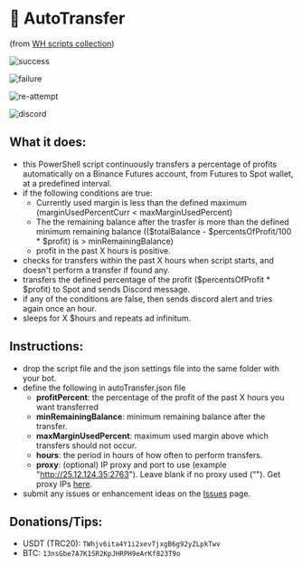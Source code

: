 # :blossom: AutoTransfer
(from [WH scripts collection](https://github.com/daisy613/wickHunter-scripts))

![success](https://i.imgur.com/Xjx5a3M.png)

![failure](https://i.imgur.com/d751AlK.png)

![re-attempt](https://i.imgur.com/rA4xj5r.png)

![discord](https://i.imgur.com/GcAIelz.png)

## What it does:
- this PowerShell script continuously transfers a percentage of profits automatically on a Binance Futures account, from Futures to Spot wallet, at a predefined interval.
- if the following conditions are true:
  - Currently used margin is less than the defined maximum (marginUsedPercentCurr < maxMarginUsedPercent)
  - The the remaining balance after the trasfer is more than the defined minimum remaining balance (($totalBalance - $percentsOfProfit/100 * $profit) is > minRemainingBalance)
  - profit in the past X hours is positive.
- checks for transfers within the past X hours when script starts, and doesn't perform a transfer if found any.
- transfers the defined percentage of the profit ($percentsOfProfit * $profit) to Spot and sends Discord message.
- if any of the conditions are false, then sends discord alert and tries again once an hour.
- sleeps for X $hours and repeats ad infinitum.

## Instructions:
- drop the script file and the json settings file into the same folder with your bot.
- define the following in autoTransfer.json file
  - **profitPercent**: the percentage of the profit of the past X hours you want transferred
  - **minRemainingBalance**: minimum remaining balance after the transfer.
  - **maxMarginUsedPercent**: maximum used margin above which transfers should not occur.
  - **hours**: the period in hours of how often to perform transfers.
  - **proxy**: (optional) IP proxy and port to use (example "http://25.12.124.35:2763"). Leave blank if no proxy used (""). Get proxy IPs [here](https://www.webshare.io/?referral_code=wn3nlqpeqog7).
- submit any issues or enhancement ideas on the [Issues](https://github.com/daisy613/autoTransfer/issues) page.

## Donations/Tips:
- USDT (TRC20): `TWhjv6ita4Y1i2xevTjxgB6g92yZLpkTwv`
- BTC: `13nsGbe7A7K1SR2KpJHRPH9eArKf823T9o`
